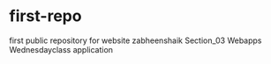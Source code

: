 
# first-repo
first public repository for website
zabheenshaik
Section_03
Webapps
Wednesdayclass
application